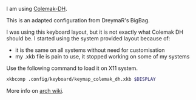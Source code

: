 I am using [Colemak-DH](https://colemakmods.github.io/mod-dh/).

This is an adapted configuration from DreymaR's BigBag.

I was using this keyboard layout, but it is not exactly what Colemak DH should be. I started using the system provided layout because of:
- it is the same on all systems without need for customisation
- my .xkb file is pain to use, it stopped working on some of my systems

Use the following command to load it on X11 system.

```bash
xkbcomp .config/keyboard/keymap_colemak_dh.xkb $DISPLAY
```

More info on [arch wiki](https://wiki.archlinux.org/title/X_keyboard_extension#Using_keymap).
